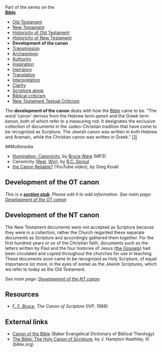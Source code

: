Part of the series on the  
**[Bible](Bible "Bible")**
-   [Old Testament](Old_Testament "Old Testament")
-   [New Testament](New_Testament "New Testament")
-   [Historicity of Old Testament](Historicity_of_the_Old_Testament "Historicity of the Old Testament")
-   [Historicity of New Testament](Historicity_of_the_New_Testament "Historicity of the New Testament")
-   **Development of the canon**
-   [Transmission](Transmission_of_the_Bible "Transmission of the Bible")
-   [Archaeology](Biblical_archaeology "Biblical archaeology")
-   [Authority](Authority_of_the_Bible "Authority of the Bible")
-   [Inspiration](Inspiration_of_the_Bible "Inspiration of the Bible")
-   [Inerrancy](Inerrancy_of_the_Bible "Inerrancy of the Bible")
-   [Translation](Translation_of_the_Bible "Translation of the Bible")
-   [Interpretation](Interpretation_of_the_Bible "Interpretation of the Bible")
-   [Clarity](Clarity_of_Scripture "Clarity of Scripture")
-   [Scripture alone](Scripture_alone "Scripture alone")
-   [Biblical criticism](Biblical_criticism "Biblical criticism")
-   [New Testament Textual Criticism](New_Testament_Textual_Criticism "New Testament Textual Criticism")

The **development of the canon** deals with how the
[Bible](Bible "Bible") came to be. "The word 'canon' derives from
the Hebrew term *qaneh* and the Greek term *kanon*, both of which
refer to a measuring rod. It designates the exclusive collection of
documents in the Judeo-Christian tradition that have come to be
recognized as Scripture. The Jewish canon was written in both
Hebrew and Aramaic, while the Christian canon was written in
Greek."
[[1]](http://bible.crosswalk.com/Dictionaries/BakersEvangelicalDictionary/bed.cgi)

##Multimedia

-   [Illumination; Canonicity](http://biblicaltraining.org/audio/TH503/theology_1_10001.mp3),
    by [Bruce Ware](Bruce_Ware "Bruce Ware") (MP3)
-   Canonicity
    ([Real](http://broadcast.ligonier.org/playlists/rym20060114.m3u),
    [Win](http://broadcast.ligonier.org/playlists/rym20060114.asx)), by
    [R.C. Sproul](R.C._Sproul "R.C. Sproul")
-   [the Canon Reliable?](http://www.youtube.com/watch?v=pVNNQ976dnYIs)
    (YouTube video), by Greg Koukl

## Development of the OT canon

*This is a **[section stub](http://www.theopedia.com/Category:Theopedia_sectionstubs "Category:Theopedia sectionstubs")**. Please edit it to add information.*
*See main page: [Development of the OT canon](Development_of_the_OT_canon "Development of the OT canon")*
## Development of the NT canon

The New Testament documents were not accepted as Scripture because
they were in a collection, rather the Church regarded these
separate documents as Scripture and accordingly gathered them
together. For the first hundred years or so of the Christian faith,
documents such as the letters written by Paul and the four
histories of Jesus ([the Gospels](Four_Gospels "Four Gospels")) had
been circulated and copied throughout the churches for use in
teaching. These documents soon came to be recognized as Holy
Scripture, of equal importance (or more, in the eyes of some) as
the Jewish Scriptures, which we refer to today as the Old
Testament.

*See main page: [Development of the NT canon](Development_of_the_NT_canon "Development of the NT canon")*
## Resources

-   [F. F. Bruce](F._F._Bruce "F. F. Bruce"),
    *The Canon of Scripture* (IVP, 1988)

## External links

-   [Canon of the Bible](http://bible.crosswalk.com/Dictionaries/BakersEvangelicalDictionary/bed.cgi)
    (Baker Evangelical Dictionary of Biblical Theology)
-   [The Bible: The Holy Canon of Scripture](http://www.bible.org/page.asp?page_id=697),
    by J. Hampton Keathley, III (bible.org)



